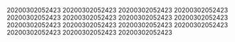 20200302052423
20200302052423
20200302052423
20200302052423
20200302052423
20200302052423
20200302052423
20200302052423
20200302052423
20200302052423
20200302052423
20200302052423
20200302052423
20200302052423
20200302052423
